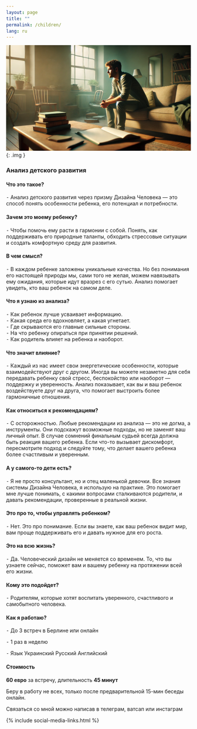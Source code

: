 ```yaml
---
layout: page
title: ""
permalink: /children/
lang: ru
---
```


![Alt text](/assets/images/tmp.png){: .img }

### Анализ детского развития  

#### Что это такое?
⁃ Анализ детского развития через призму Дизайна Человека — это способ понять особенности ребенка, его потенциал и потребности.  

#### Зачем это моему ребенку?
⁃ Чтобы помочь ему расти в гармонии с собой. Понять, как поддерживать его природные таланты, обходить стрессовые ситуации и создать комфортную среду для развития.  

#### В чем смысл?
⁃ В каждом ребенке заложены уникальные качества. Но без понимания его настоящей природы мы, сами того не желая, можем навязывать ему ожидания, которые идут вразрез с его сутью. Анализ помогает увидеть, кто ваш ребенок на самом деле.  

#### Что я узнаю из анализа?
⁃ Как ребенок лучше усваивает информацию.  
⁃ Какая среда его вдохновляет, а какая угнетает.  
⁃ Где скрываются его главные сильные стороны.  
⁃ На что ребенку опираться при принятии решений.  
⁃ Как родитель влияет на ребенка и наоборот.  

#### Что значит влияние?
⁃ Каждый из нас имеет свои энергетические особенности, которые взаимодействуют друг с другом. Иногда вы можете незаметно для себя передавать ребенку свой стресс, беспокойство или наоборот — поддержку и уверенность. Анализ показывает, как вы и ваш ребенок воздействуете друг на друга, что помогает выстроить более гармоничные отношения.  

#### Как относиться к рекомендациям?  
⁃ С осторожностью. Любые рекомендации из анализа — это не догма, а инструменты. Они подскажут возможные подходы, но не заменят ваш личный опыт. В случае сомнений финальным судьей всегда должна быть реакция вашего ребенка. Если что-то вызывает дискомфорт, пересмотрите подход и следуйте тому, что делает вашего ребенка более счастливым и уверенным.  

#### А у самого-то дети есть?
⁃ Я не просто консультант, но и отец маленькой девочки. Все знания системы Дизайна Человека, я использую на практике. Это помогает мне лучше понимать, с какими вопросами сталкиваются родители, и давать рекомендации, проверенные в реальной жизни.

#### Это про то, чтобы управлять ребенком?
⁃ Нет. Это про понимание. Если вы знаете, как ваш ребенок видит мир, вам проще поддерживать его и давать нужное для его роста.  

#### Это на всю жизнь?
⁃ Да. Человеческий дизайн не меняется со временем. То, что вы узнаете сейчас, поможет вам и вашему ребенку на протяжении всей его жизни.  

#### Кому это подойдет?
⁃ Родителям, которые хотят воспитать уверенного, счастливого и самобытного человека.  

#### Как я работаю?
⁃ До 3 встреч в Берлине или онлайн

⁃ 1 раз в неделю

⁃ Язык Украинский Русский Английский

#### Стоимость
**60 евро** за встречу, длительность **45 минут**

Беру в работу не всех, только после предварительной 15-мин беседы онлайн.

Связаться со мной можно написав в телеграм, ватсап или инстаграм

{% include social-media-links.html %}
